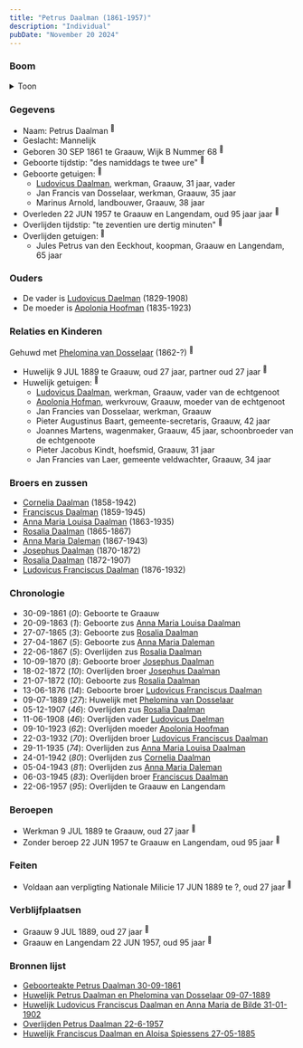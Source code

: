 ```yaml
---
title: "Petrus Daalman (1861-1957)"
description: "Individual"
pubDate: "November 20 2024"
---
```


### Boom
<details><summary>Toon</summary>

![test](https://www.plantuml.com/plantuml/svg/ZPDRR-8m48NV_Ij6xSC-LSf5B0b2j0k4xQvGYzHkNz4acOA5OoFRAK8L_xrJ29TggzAtQ7pc-9ivpetpQ7rTAU4MKY_HOWKv5ekPDRKk1qOP2zwYTdn4sekvB0aAQGj5ks-gbduD5LKvMRShEK-MZ5ylIPou5WgTWrS107rZIxAFSraiD3dNxLOeTQy7iTW8yGCcswkSs7LSZElIlCYYTZ14KXNg2q07Vu8WY5A0oomUjKPzDdvzbgJA3NGxEURhQMwyLzJfGGJtWqS84rRVrihv4w5Rr4fDKPVJmXhdSiCut166yFVV7OHfaC1lYrYl6AoX-RNadMY9S6lCymUOX656_IpEuYzWKhYxVsAOkCK6sfEMpj5vedGtGnh5_m5rEoigIwbdB8j366O3jc-rjrmZvWe3k5HoDlThKigic6qZckLTNJKAqGnmB3ITNE2ZA4h4_he9URkD0a-ZO0KSOZmVIHp0GpPXpf_XVfwpAuYY9fHMk-a1qZ16FIDTOlN-TFQ8SrAcaXhX1JKCsOCKeZsmnktl9CLmqRVXhk7wyqHIXXwpLv8U0aa-3oGwxZ_P1lBEUIo86nwJ_zCt)
</details>

### Gegevens
- Naam: Petrus Daalman <sup><a href="../s00383/" style="text-decoration:none" title="Geboorteakte Petrus Daalman 30-09-1861">:link:</a></sup>
- Geslacht: Mannelijk
- Geboren 30 SEP 1861 te Graauw, Wijk B Nummer 68 <sup><a href="../s00383/" style="text-decoration:none" title="Geboorteakte Petrus Daalman 30-09-1861">:link:</a></sup>
- Geboorte tijdstip: "des namiddags te twee ure" <sup><a href="../s00383/" style="text-decoration:none" title="Geboorteakte Petrus Daalman 30-09-1861">:link:</a></sup>
- Geboorte getuigen: <sup><a href="../s00383/" style="text-decoration:none" title="Geboorteakte Petrus Daalman 30-09-1861">:link:</a></sup>
  - [Ludovicus Daalman](../i00029/), werkman, Graauw, 31 jaar, vader
  - Jan Francis van Dosselaar, werkman, Graauw, 35 jaar
  - Marinus Arnold, landbouwer, Graauw, 38 jaar
- Overleden 22 JUN 1957 te Graauw en Langendam, oud 95 jaar jaar <sup><a href="../s00406/" style="text-decoration:none" title="Overlijden Petrus Daalman 22-6-1957">:link:</a></sup>
- Overlijden tijdstip: "te zeventien ure dertig minuten" <sup><a href="../s00406/" style="text-decoration:none" title="Overlijden Petrus Daalman 22-6-1957">:link:</a></sup>
- Overlijden getuigen: <sup><a href="../s00406/" style="text-decoration:none" title="Overlijden Petrus Daalman 22-6-1957">:link:</a></sup>
  - Jules Petrus van den Eeckhout, koopman, Graauw en Langendam, 65 jaar

### Ouders
- De vader is [Ludovicus Daelman](../i00029/) (1829-1908)
- De moeder is [Apolonia Hoofman](../i00028/) (1835-1923)

### Relaties en Kinderen

Gehuwd met [Phelomina van Dosselaar](../i00237/) (1862-?) <sup><a href="../s00395/" style="text-decoration:none" title="Huwelijk Petrus Daalman en Phelomina van Dosselaar 09-07-1889">:link:</a></sup>
- Huwelijk 9 JUL 1889 te Graauw, oud 27 jaar, partner oud 27 jaar <sup><a href="../s00395/" style="text-decoration:none" title="Huwelijk Petrus Daalman en Phelomina van Dosselaar 09-07-1889">:link:</a></sup>
- Huwelijk getuigen:  <sup><a href="../s00395/" style="text-decoration:none" title="Huwelijk Petrus Daalman en Phelomina van Dosselaar 09-07-1889">:link:</a></sup>
  - [Ludovicus Daalman](../i00029/), werkman, Graauw, vader van de echtgenoot
  - [Apolonia Hofman](../i00028/), werkvrouw, Graauw, moeder van de echtgenoot
  - Jan Francies van Dosselaar, werkman, Graauw
  - Pieter Augustinus Baart, gemeente-secretaris, Graauw, 42 jaar
  - Joannes Martens, wagenmaker, Graauw, 45 jaar, schoonbroeder van de echtgenoote
  - Pieter Jacobus Kindt, hoefsmid, Graauw, 31 jaar
  - Jan Francies van Laer, gemeente veldwachter, Graauw, 34 jaar

### Broers en zussen
- [Cornelia Daalman](../i00226/) (1858-1942)
- [Franciscus Daalman](../i00227/) (1859-1945)
- [Anna Maria Louisa Daalman](../i00229/) (1863-1935)
- [Rosalia Daalman](../i00230/) (1865-1867)
- [Anna Maria Daleman](../i00231/) (1867-1943)
- [Josephus Daalman](../i00232/) (1870-1872)
- [Rosalia Daalman](../i00233/) (1872-1907)
- [Ludovicus Franciscus Daalman](../i00234/) (1876-1932)

### Chronologie
- 30-09-1861 (<i>0</i>): Geboorte te Graauw
- 20-09-1863 (<i>1</i>): Geboorte zus [Anna Maria Louisa Daalman](../i00229/)
- 27-07-1865 (<i>3</i>): Geboorte zus [Rosalia Daalman](../i00230/)
- 27-04-1867 (<i>5</i>): Geboorte zus [Anna Maria Daleman](../i00231/)
- 22-06-1867 (<i>5</i>): Overlijden zus [Rosalia Daalman](../i00230/)
- 10-09-1870 (<i>8</i>): Geboorte broer [Josephus Daalman](../i00232/)
- 18-02-1872 (<i>10</i>): Overlijden broer [Josephus Daalman](../i00232/)
- 21-07-1872 (<i>10</i>): Geboorte zus [Rosalia Daalman](../i00233/)
- 13-06-1876 (<i>14</i>): Geboorte broer [Ludovicus Franciscus Daalman](../i00234/)
- 09-07-1889 (<i>27</i>): Huwelijk met [Phelomina van Dosselaar](../i00237/)
- 05-12-1907 (<i>46</i>): Overlijden zus [Rosalia Daalman](../i00233/)
- 11-06-1908 (<i>46</i>): Overlijden vader [Ludovicus Daelman](../i00029/)
- 09-10-1923 (<i>62</i>): Overlijden moeder [Apolonia Hoofman](../i00028/)
- 22-03-1932 (<i>70</i>): Overlijden broer [Ludovicus Franciscus Daalman](../i00234/)
- 29-11-1935 (<i>74</i>): Overlijden zus [Anna Maria Louisa Daalman](../i00229/)
- 24-01-1942 (<i>80</i>): Overlijden zus [Cornelia Daalman](../i00226/)
- 05-04-1943 (<i>81</i>): Overlijden zus [Anna Maria Daleman](../i00231/)
- 06-03-1945 (<i>83</i>): Overlijden broer [Franciscus Daalman](../i00227/)
- 22-06-1957 (<i>95</i>): Overlijden te Graauw en Langendam

### Beroepen
- Werkman 9 JUL 1889 te Graauw, oud 27 jaar <sup><a href="../s00395/" style="text-decoration:none" title="Huwelijk Petrus Daalman en Phelomina van Dosselaar 09-07-1889">:link:</a></sup>
- Zonder beroep 22 JUN 1957 te Graauw en Langendam, oud 95 jaar <sup><a href="../s00406/" style="text-decoration:none" title="Overlijden Petrus Daalman 22-6-1957">:link:</a></sup>

### Feiten
- Voldaan aan verpligting Nationale Milicie 17 JUN 1889 te ?, oud 27 jaar <sup><a href="../s00395/" style="text-decoration:none" title="Huwelijk Petrus Daalman en Phelomina van Dosselaar 09-07-1889">:link:</a></sup>

### Verblijfplaatsen
- Graauw  9 JUL 1889, oud 27 jaar  <sup><a href="../s00395/" style="text-decoration:none" title="Huwelijk Petrus Daalman en Phelomina van Dosselaar 09-07-1889">:link:</a></sup>
- Graauw en Langendam  22 JUN 1957, oud 95 jaar  <sup><a href="../s00406/" style="text-decoration:none" title="Overlijden Petrus Daalman 22-6-1957">:link:</a></sup>

### Bronnen lijst
- [Geboorteakte Petrus Daalman 30-09-1861](../s00383/)
- [Huwelijk Petrus Daalman en Phelomina van Dosselaar 09-07-1889](../s00395/)
- [Huwelijk Ludovicus Franciscus Daalman en Anna Maria de Bilde 31-01-1902](../s00399/)
- [Overlijden Petrus Daalman 22-6-1957](../s00406/)
- [Huwelijk Franciscus Daalman en Aloisa Spiessens 27-05-1885](../s00393/)